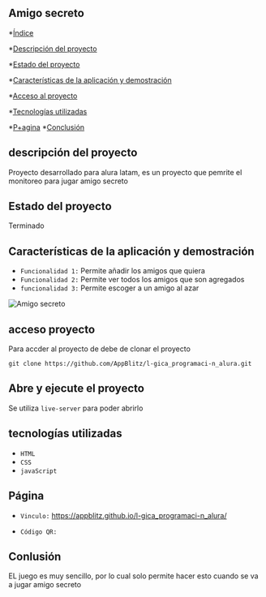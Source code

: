 ## Amigo secreto

\*[Índice](#índice)

\*[Descripción del proyecto](#descripción-del-proyecto)

\*[Estado del proyecto](#Estado-del-proyecto)

\*[Características de la aplicación y demostración](#Características-de-la-aplicación-y-demostración)

\*[Acceso al proyecto](#acceso-proyecto)

\*[Tecnologías utilizadas](#tecnologías-utilizadas)

\*[P+agina](#Página) \*[Conclusión](#conclusión)

## descripción del proyecto

Proyecto desarrollado para alura latam, es un proyecto que pemrite el monitoreo para jugar amigo secreto

## Estado del proyecto

Terminado

## Características de la aplicación y demostración

- `Funcionalidad 1:` Permite añadir los amigos que quiera
- `Funcionalidad 2:` Permite ver todos los amigos que son agregados
- `funcionalidad 3:` Permite escoger a un amigo al azar

![Amigo secreto ](https://github.com/user-attachments/assets/14df6fb6-3274-4588-b6e3-486963ea4844)

## acceso proyecto

Para accder al proyecto de debe de clonar el proyecto

`git clone https://github.com/AppBlitz/l-gica_programaci-n_alura.git`

## Abre y ejecute el proyecto

Se utiliza `live-server` para poder abrirlo

## tecnologías utilizadas

- `HTML`
- `CSS`
- `javaScript`

## Página

- `Vinculo:` https://appblitz.github.io/l-gica_programaci-n_alura/

- `Código QR:`

  

## Conlusión


EL juego es muy sencillo, por lo cual solo permite hacer esto cuando se va a jugar amigo secreto
